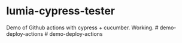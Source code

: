 # lumia-cypress-tester
 Demo of Github actions with cypress + cucumber. Working.
#   d e m o - d e p l o y - a c t i o n s  
 #   d e m o - d e p l o y - a c t i o n s  
 